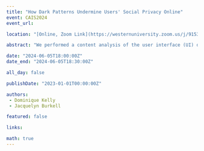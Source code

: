 ```yaml
---
title: "How Dark Patterns Undermine Users' Social Privacy Online"
event: CAIS2024
event_url: 

location: "[Online, Zoom Link](https://westernuniversity.zoom.us/j/91531028175)"

abstract: "We performed a content analysis of the user interface (UI) designs for five social networking sites (SNSs) popular among teens. As a result of this analysis, we identified UI design tactics that undermine people’s social privacy – or privacy dark patterns – and consolidated these tactics into a typology consisting of two main types (Obstruction and Obfuscation) and seven subtypes."

date: "2024-06-05T18:00:00Z"
date_end: "2024-06-05T18:30:00Z"

all_day: false

publishDate: "2023-01-01T00:00:00Z"

authors:
 - Dominique Kelly
 - Jacquelyn Burkell

featured: false

links:

math: true
---
```




